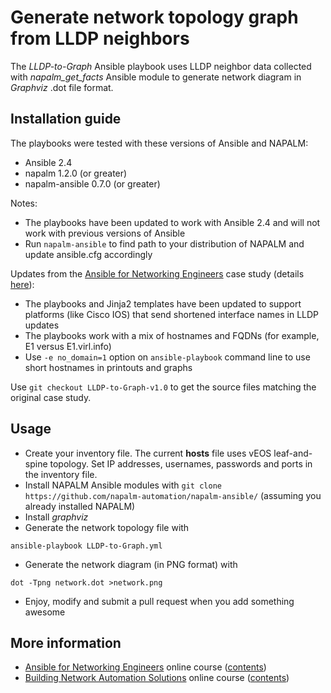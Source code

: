 # Generate network topology graph from LLDP neighbors

The *LLDP-to-Graph* Ansible playbook uses LLDP neighbor data collected
with *napalm_get_facts* Ansible module to generate network diagram in *Graphviz* .dot file format.

## Installation guide

The playbooks were tested with these versions of Ansible and NAPALM:

* Ansible 2.4
* napalm 1.2.0 (or greater)
* napalm-ansible 0.7.0 (or greater)

Notes:

* The playbooks have been updated to work with Ansible 2.4 and will not work with previous versions of Ansible
* Run `napalm-ansible` to find path to your distribution of NAPALM and update ansible.cfg accordingly

Updates from the [Ansible for Networking Engineers](https://www.ipspace.net/Ansible) case study (details [here](https://my.ipspace.net/bin/list?id=AnsibleOC#SAMPLES)):

* The playbooks and Jinja2 templates have been updated to support platforms (like Cisco IOS) that send shortened interface names in LLDP updates
* The playbooks work with a mix of hostnames and FQDNs (for example, E1 versus E1.virl.info)
* Use `-e no_domain=1` option on `ansible-playbook` command line to use short hostnames in printouts and graphs

Use `git checkout LLDP-to-Graph-v1.0` to get the source files matching the original case study.

## Usage

* Create your inventory file. The current **hosts** file uses vEOS leaf-and-spine topology. Set IP addresses, usernames, passwords and ports in the inventory file.
* Install NAPALM Ansible modules with `git clone https://github.com/napalm-automation/napalm-ansible/` (assuming you already installed NAPALM)
* Install *graphviz*
* Generate the network topology file with
```
ansible-playbook LLDP-to-Graph.yml
```
* Generate the network diagram (in PNG format) with
```
dot -Tpng network.dot >network.png
```
* Enjoy, modify and submit a pull request when you add something awesome

## More information

* [Ansible for Networking Engineers](http://www.ipspace.net/Ansible_for_Networking_Engineers) online course ([contents](https://my.ipspace.net/bin/list?id=AnsibleOC))
* [Building Network Automation Solutions](http://www.ipspace.net/Building_Network_Automation_Solutions) online course ([contents](https://my.ipspace.net/bin/list?id=NetAutSol))
